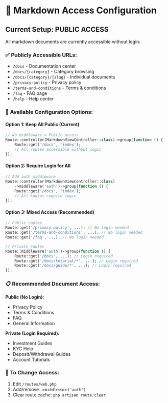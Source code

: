 # 🔐 Markdown Access Configuration

## Current Setup: **PUBLIC ACCESS**

All markdown documents are currently accessible without login:

### ✅ **Publicly Accessible URLs:**
- `/docs` - Documentation center
- `/docs/{category}` - Category browsing
- `/docs/{category}/{slug}` - Individual documents
- `/privacy-policy` - Privacy policy
- `/terms-and-conditions` - Terms & conditions
- `/faq` - FAQ page
- `/help` - Help center

### 🔧 **Available Configuration Options:**

#### Option 1: Keep All Public (Current)
```php
// No middleware = Public access
Route::controller(MarkdownViewController::class)->group(function () {
    Route::get('/docs', 'index');
    // All routes accessible without login
});
```

#### Option 2: Require Login for All
```php
// Add auth middleware
Route::controller(MarkdownViewController::class)
    ->middleware('auth')->group(function () {
    Route::get('/docs', 'index');
    // All routes require login
});
```

#### Option 3: Mixed Access (Recommended)
```php
// Public routes
Route::get('/privacy-policy', ...); // No login needed
Route::get('/terms-and-conditions', ...); // No login needed
Route::get('/faq', ...); // No login needed

// Private routes
Route::middleware('auth')->group(function () {
    Route::get('/docs', ...); // Login required
    Route::get('/docs/tutorial/*', ...); // Login required
    Route::get('/docs/guide/*', ...); // Login required
});
```

### 📋 **Recommended Document Access:**

**Public (No Login):**
- Privacy Policy
- Terms & Conditions
- FAQ
- General Information

**Private (Login Required):**
- Investment Guides
- KYC Help
- Deposit/Withdrawal Guides
- Account Tutorials

### 🚀 **To Change Access:**
1. Edit `/routes/web.php`
2. Add/remove `->middleware('auth')` 
3. Clear route cache: `php artisan route:clear`
